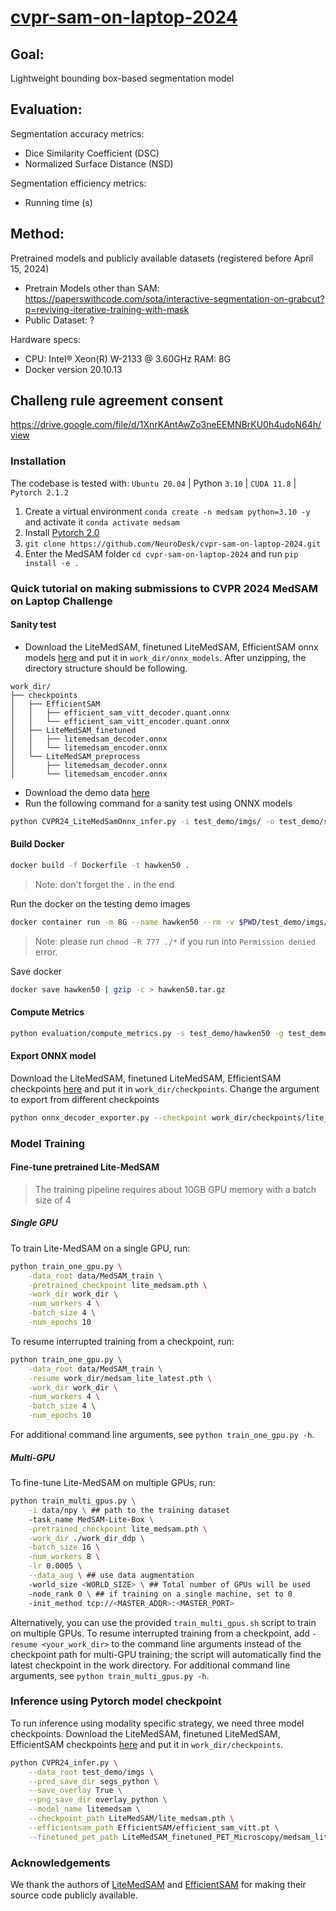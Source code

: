 # [cvpr-sam-on-laptop-2024](https://www.codabench.org/competitions/1847/#/pages-tab)

## Goal:

Lightweight bounding box-based segmentation model

## Evaluation:

Segmentation accuracy metrics:

- Dice Similarity Coefficient (DSC)
- Normalized Surface Distance (NSD)

Segmentation efficiency metrics:

- Running time (s)

## Method:

Pretrained models and publicly available datasets (registered before April 15, 2024)

- Pretrain Models other than SAM: https://paperswithcode.com/sota/interactive-segmentation-on-grabcut?p=reviving-iterative-training-with-mask
- Public Dataset: ?

Hardware specs:

- CPU: Intel® Xeon(R) W-2133 @ 3.60GHz RAM: 8G
- Docker version 20.10.13

## Challeng rule agreement consent

https://drive.google.com/file/d/1XnrKAntAwZo3neEEMNBrKU0h4udoN64h/view

### Installation

The codebase is tested with: `Ubuntu 20.04` | Python `3.10` | `CUDA 11.8` | `Pytorch 2.1.2`

1. Create a virtual environment `conda create -n medsam python=3.10 -y` and activate it `conda activate medsam`
2. Install [Pytorch 2.0](https://pytorch.org/get-started/locally/)
3. `git clone https://github.com/NeuroDesk/cvpr-sam-on-laptop-2024.git`
4. Enter the MedSAM folder `cd cvpr-sam-on-laptop-2024` and run `pip install -e .`

### Quick tutorial on making submissions to CVPR 2024 MedSAM on Laptop Challenge

#### Sanity test

- Download the LiteMedSAM, finetuned LiteMedSAM, EfficientSAM onnx models [here](https://files.au-1.osf.io/v1/resources/u8tny/providers/osfstorage/6618c57de65c6053727d9cbf/?zip=) and put it in `work_dir/onnx_models`. After unzipping, the directory structure should be following.

```
work_dir/
├── checkpoints
│   ├── EfficientSAM
│   │   ├── efficient_sam_vitt_decoder.quant.onnx
│   │   └── efficient_sam_vitt_encoder.quant.onnx
│   ├── LiteMedSAM_finetuned
│   │   ├── litemedsam_decoder.onnx
│   │   └── litemedsam_encoder.onnx
│   └── LiteMedSAM_preprocess
│       ├── litemedsam_decoder.onnx
│       └── litemedsam_encoder.onnx
```

- Download the demo data [here](https://drive.google.com/drive/folders/1t3Rs9QbfGSEv2fIFlk8vi7jc0SclD1cq?usp=sharing)
- Run the following command for a sanity test using ONNX models

```bash
python CVPR24_LiteMedSamOnnx_infer.py -i test_demo/imgs/ -o test_demo/segs
```

#### Build Docker

```bash
docker build -f Dockerfile -t hawken50 .
```

> Note: don't forget the `.` in the end

Run the docker on the testing demo images

```bash
docker container run -m 8G --name hawken50 --rm -v $PWD/test_demo/imgs/:/workspace/inputs/ -v $PWD/test_demo/hawken50/:/workspace/outputs/ hawken50:latest /bin/bash -c "sh predict.sh"
```

> Note: please run `chmod -R 777 ./*` if you run into `Permission denied` error.

Save docker

```bash
docker save hawken50 | gzip -c > hawken50.tar.gz
```

#### Compute Metrics

```bash
python evaluation/compute_metrics.py -s test_demo/hawken50 -g test_demo/gts -csv_dir ./metrics.csv
```

#### Export ONNX model
Download the LiteMedSAM, finetuned LiteMedSAM, EfficientSAM checkpoints [here](https://files.au-1.osf.io/v1/resources/u8tny/providers/osfstorage/6649998e915ae40b30e8993a/?zip=) and put it in `work_dir/checkpoints`. 
Change the argument to export from different checkpoints

```bash
python onnx_decoder_exporter.py --checkpoint work_dir/checkpoints/lite_medsam.pth --output work_dir/onnx_models/lite_medsam_encoder.onnx --model-type vit_t --return-single-mask
```

### Model Training

#### Fine-tune pretrained Lite-MedSAM

> The training pipeline requires about 10GB GPU memory with a batch size of 4

##### Single GPU

To train Lite-MedSAM on a single GPU, run:

```bash
python train_one_gpu.py \
    -data_root data/MedSAM_train \
    -pretrained_checkpoint lite_medsam.pth \
    -work_dir work_dir \
    -num_workers 4 \
    -batch_size 4 \
    -num_epochs 10
```

To resume interrupted training from a checkpoint, run:

```bash
python train_one_gpu.py \
    -data_root data/MedSAM_train \
    -resume work_dir/medsam_lite_latest.pth \
    -work_dir work_dir \
    -num_workers 4 \
    -batch_size 4 \
    -num_epochs 10
```

For additional command line arguments, see `python train_one_gpu.py -h`.

##### Multi-GPU

To fine-tune Lite-MedSAM on multiple GPUs, run:

```bash
python train_multi_gpus.py \
    -i data/npy \ ## path to the training dataset
    -task_name MedSAM-Lite-Box \
    -pretrained_checkpoint lite_medsam.pth \
    -work_dir ./work_dir_ddp \
    -batch_size 16 \
    -num_workers 8 \
    -lr 0.0005 \
    --data_aug \ ## use data augmentation
    -world_size <WORLD_SIZE> \ ## Total number of GPUs will be used
    -node_rank 0 \ ## if training on a single machine, set to 0
    -init_method tcp://<MASTER_ADDR>:<MASTER_PORT>
```

Alternatively, you can use the provided `train_multi_gpus.sh` script to train on multiple GPUs. To resume interrupted training from a checkpoint, add `-resume <your_work_dir>` to the command line arguments instead of the checkpoint path for multi-GPU training;
the script will automatically find the latest checkpoint in the work directory. For additional command line arguments, see `python train_multi_gpus.py -h`.

### Inference using Pytorch model checkpoint
To run inference using modality specific strategy, we need three model checkpoints. Download the LiteMedSAM, finetuned LiteMedSAM, EfficientSAM checkpoints [here](https://files.au-1.osf.io/v1/resources/u8tny/providers/osfstorage/6649998e915ae40b30e8993a/?zip=) and put it in `work_dir/checkpoints`. 

```bash
python CVPR24_infer.py \
    --data_root test_demo/imgs \
    --pred_save_dir segs_python \
    --save_overlay True \
    --png_save_dir overlay_python \
    --model_name litemedsam \
    --checkpoint_path LiteMedSAM/lite_medsam.pth \
    --efficientsam_path EfficientSAM/efficient_sam_vitt.pt \
    --finetuned_pet_path LiteMedSAM_finetuned_PET_Microscopy/medsam_lite_encoder_pet_micro_sharp_epoch50_lr0.00005.pth
```

 





### Acknowledgements

We thank the authors of [LiteMedSAM](https://github.com/bowang-lab/MedSAM/tree/LiteMedSAM) and [EfficientSAM](https://github.com/yformer/EfficientSAM) for making their source code publicly available.
